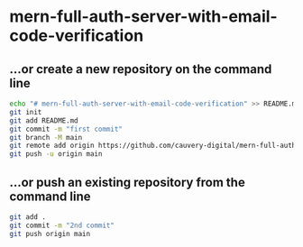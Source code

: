 # mern-full-auth-server-with-email-code-verification

## …or create a new repository on the command line

```bash
echo "# mern-full-auth-server-with-email-code-verification" >> README.md
git init
git add README.md
git commit -m "first commit"
git branch -M main
git remote add origin https://github.com/cauvery-digital/mern-full-auth-server-with-email-code-verification.git
git push -u origin main
```

## …or push an existing repository from the command line

```bash
git add .
git commit -m "2nd commit"
git push origin main
```
